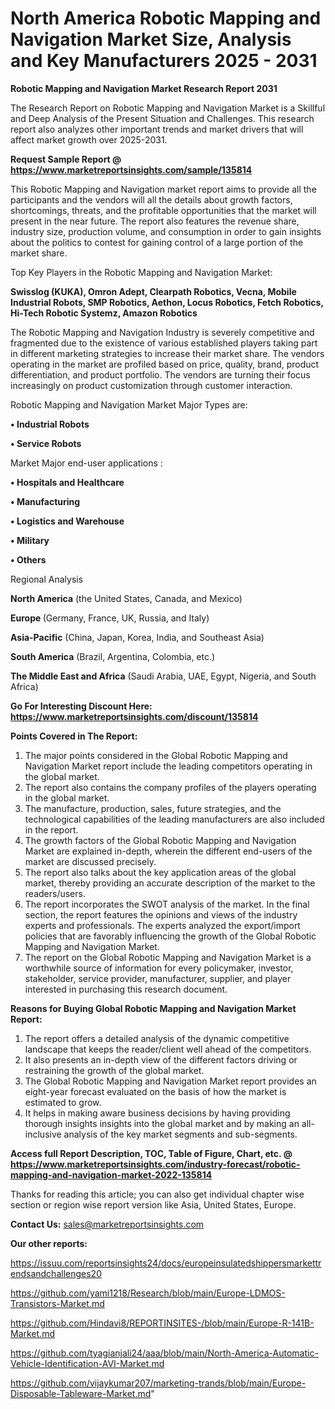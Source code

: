 # North America Robotic Mapping and Navigation Market Size, Analysis and Key Manufacturers 2025 - 2031

<strong>Robotic Mapping and Navigation Market Research Report 2031</strong>

The Research Report on Robotic Mapping and Navigation Market is a Skillful and Deep Analysis of the Present Situation and Challenges. This research report also analyzes other important trends and market drivers that will affect market growth over 2025-2031.

<strong>Request Sample Report @ <a href=https://www.marketreportsinsights.com/sample/135814>https://www.marketreportsinsights.com/sample/135814</a></strong>

This Robotic Mapping and Navigation market report aims to provide all the participants and the vendors will all the details about growth factors, shortcomings, threats, and the profitable opportunities that the market will present in the near future. The report also features the revenue share, industry size, production volume, and consumption in order to gain insights about the politics to contest for gaining control of a large portion of the market share.

Top Key Players in the Robotic Mapping and Navigation Market:

<strong>Swisslog (KUKA), Omron Adept, Clearpath Robotics, Vecna, Mobile Industrial Robots, SMP Robotics, Aethon, Locus Robotics, Fetch Robotics, Hi-Tech Robotic Systemz, Amazon Robotics</strong>

The Robotic Mapping and Navigation Industry is severely competitive and fragmented due to the existence of various established players taking part in different marketing strategies to increase their market share. The vendors operating in the market are profiled based on price, quality, brand, product differentiation, and product portfolio. The vendors are turning their focus increasingly on product customization through customer interaction.

Robotic Mapping and Navigation Market Major Types are:

<strong>• Industrial Robots

• Service Robots</strong>

Market Major end-user applications :

<strong>• Hospitals and Healthcare

• Manufacturing

• Logistics and Warehouse

• Military

• Others</strong>

Regional Analysis

</u><strong><b>North America</b></strong> (the United States, Canada, and Mexico)

<strong><b>Europe </b></strong>(Germany, France, UK, Russia, and Italy)

<strong><b>Asia-Pacific</b></strong> (China, Japan, Korea, India, and Southeast Asia)

<strong><b>South America</b></strong> (Brazil, Argentina, Colombia, etc.)

<strong><b>The Middle East and Africa</b></strong> (Saudi Arabia, UAE, Egypt, Nigeria, and South Africa)

<strong>Go For Interesting Discount Here: <a href=https://www.marketreportsinsights.com/discount/135814>https://www.marketreportsinsights.com/discount/135814</a></strong>

<strong>Points Covered in The Report:</strong>
<ol>
  <li>The major points considered in the Global Robotic Mapping and Navigation Market report include the leading competitors operating in the global market.</li>
  <li>The report also contains the company profiles of the players operating in the global market.</li>
  <li>The manufacture, production, sales, future strategies, and the technological capabilities of the leading manufacturers are also included in the report.</li>
  <li>The growth factors of the Global Robotic Mapping and Navigation Market are explained in-depth, wherein the different end-users of the market are discussed precisely.</li>
  <li>The report also talks about the key application areas of the global market, thereby providing an accurate description of the market to the readers/users.</li>
  <li>The report incorporates the SWOT analysis of the market. In the final section, the report features the opinions and views of the industry experts and professionals. The experts analyzed the export/import policies that are favorably influencing the growth of the Global Robotic Mapping and Navigation Market.</li>
  <li>The report on the Global Robotic Mapping and Navigation Market is a worthwhile source of information for every policymaker, investor, stakeholder, service provider, manufacturer, supplier, and player interested in purchasing this research document.</li>
</ol>
<strong>Reasons for Buying Global Robotic Mapping and Navigation Market Report:</strong>

<ol>
  <li>The report offers a detailed analysis of the dynamic competitive landscape that keeps the reader/client well ahead of the competitors.</li>
  <li>It also presents an in-depth view of the different factors driving or restraining the growth of the global market.</li>
  <li>The Global Robotic Mapping and Navigation Market report provides an eight-year forecast evaluated on the basis of how the market is estimated to grow.</li>
  <li>It helps in making aware business decisions by having providing thorough insights insights into the global market and by making an all-inclusive analysis of the key market segments and sub-segments.</li>
</ol>
<strong>Access full Report Description, TOC, Table of Figure, Chart, etc. @ <a href=https://www.marketreportsinsights.com/industry-forecast/robotic-mapping-and-navigation-market-2022-135814>https://www.marketreportsinsights.com/industry-forecast/robotic-mapping-and-navigation-market-2022-135814</a></strong>


Thanks for reading this article; you can also get individual chapter wise section or region wise report version like Asia, United States, Europe.

<strong>Contact Us:</strong>
sales@marketreportsinsights.com

<strong>Our other reports:</strong>

<a href=https://issuu.com/reportsinsights24/docs/europeinsulatedshippersmarkettrendsandchallenges20>https://issuu.com/reportsinsights24/docs/europeinsulatedshippersmarkettrendsandchallenges20</a>

<a href=https://github.com/yami1218/Research/blob/main/Europe-LDMOS-Transistors-Market.md>https://github.com/yami1218/Research/blob/main/Europe-LDMOS-Transistors-Market.md</a>

<a href=https://github.com/Hindavi8/REPORTINSITES-/blob/main/Europe-R-141B-Market.md>https://github.com/Hindavi8/REPORTINSITES-/blob/main/Europe-R-141B-Market.md</a>

<a href=https://github.com/tyagianjali24/aaa/blob/main/North-America-Automatic-Vehicle-Identification-AVI-Market.md>https://github.com/tyagianjali24/aaa/blob/main/North-America-Automatic-Vehicle-Identification-AVI-Market.md</a>

<a href=https://github.com/vijaykumar207/marketing-trands/blob/main/Europe-Disposable-Tableware-Market.md>https://github.com/vijaykumar207/marketing-trands/blob/main/Europe-Disposable-Tableware-Market.md</a>"
